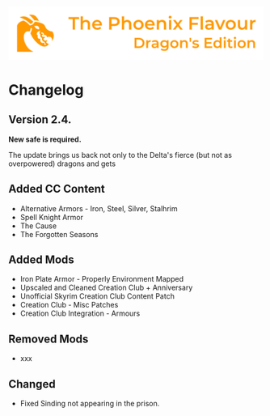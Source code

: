 ![image](images/Banner.webp)

# Changelog

## Version 2.4.

**New safe is required.**

The update brings us back not only to the Delta's fierce (but not as overpowered) dragons and gets 

## Added CC Content

* Alternative Armors - Iron, Steel, Silver, Stalhrim
* Spell Knight Armor
* The Cause
* The Forgotten Seasons

## Added Mods

* Iron Plate Armor - Properly Environment Mapped
* Upscaled and Cleaned Creation Club + Anniversary
* Unofficial Skyrim Creation Club Content Patch
* Creation Club - Misc Patches
* Creation Club Integration - Armours

## Removed Mods

* xxx

## Changed

* Fixed Sinding not appearing in the prison.

